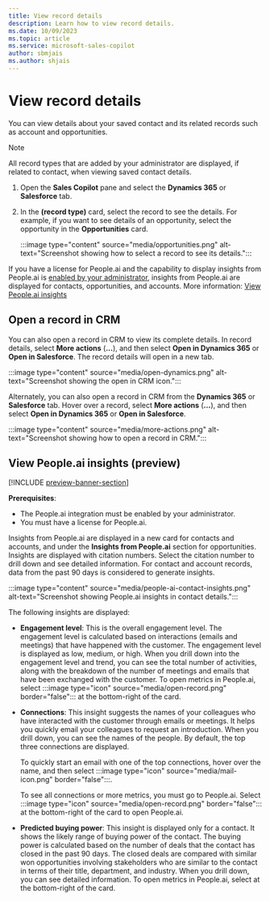 ```yaml
---
title: View record details
description: Learn how to view record details.
ms.date: 10/09/2023
ms.topic: article
ms.service: microsoft-sales-copilot
author: sbmjais
ms.author: shjais
---
```


# View record details

You can view details about your saved contact and its related records such as account and opportunities.

> [!NOTE]
> All record types that are added by your administrator are displayed, if related to contact, when viewing saved contact details.

1. Open the **Sales Copilot** pane and select the **Dynamics 365** or **Salesforce** tab.

1. In the **(record type)** card, select the record to see the details. For example, if you want to see details of an opportunity, select the opportunity in the **Opportunities** card.

   :::image type="content" source="media/opportunities.png" alt-text="Screenshot showing how to select a record to see its details.":::

If you have a license for People.ai and the capability to display insights from People.ai is [enabled by your administrator](use-extensions.md#integrate-with-peopleai), insights from People.ai are displayed for contacts, opportunities, and accounts. More information: [View People.ai insights](#view-peopleai-insights)

## Open a record in CRM

You can also open a record in CRM to view its complete details. In record details, select **More actions** (**...**), and then select **Open in Dynamics 365** or **Open in Salesforce**. The record details will open in a new tab.

:::image type="content" source="media/open-dynamics.png" alt-text="Screenshot showing the open in CRM icon.":::

Alternately, you can also open a record in CRM from the **Dynamics 365** or **Salesforce** tab. Hover over a record, select **More actions** (**...**), and then select **Open in Dynamics 365** or **Open in Salesforce**.

:::image type="content" source="media/more-actions.png" alt-text="Screenshot showing how to open a record in CRM.":::

## View People.ai insights (preview)

[!INCLUDE [preview-banner-section](includes/preview-banner-section.md)]

**Prerequisites**: 

- The People.ai integration must be enabled by your administrator. 
- You must have a license for People.ai.

Insights from People.ai are displayed in a new card for contacts and accounts, and under the **Insights from People.ai** section for opportunities. Insights are displayed with citation numbers. Select the citation number to drill down and see detailed information. For contact and account records, data from the past 90 days is considered to generate insights.

:::image type="content" source="media/people-ai-contact-insights.png" alt-text="Screenshot showing People.ai insights in contact details.":::

The following insights are displayed:

- **Engagement level**: This is the overall engagement level. The engagement level is calculated based on  interactions (emails and meetings) that have happened with the customer. The engagement level is displayed as low, medium, or high. When you drill down into the engagement level and trend, you can see the total number of activities, along with the breakdown of the number of meetings and emails that have been exchanged with the customer. To open metrics in People.ai, select :::image type="icon" source="media/open-record.png" border="false"::: at the bottom-right of the card.

- **Connections**: This insight suggests the names of your colleagues who have interacted with the customer through emails or meetings. It helps you quickly email your colleagues to request an introduction. When you drill down, you can see the names of the people. By default, the top three connections are displayed. 

    To quickly start an email with one of the top connections, hover over the name, and then select :::image type="icon" source="media/mail-icon.png" border="false":::.

    To see all connections or more metrics, you must go to People.ai. Select :::image type="icon" source="media/open-record.png" border="false"::: at the bottom-right of the card to open People.ai.

- **Predicted buying power**: This insight is displayed only for a contact. It shows the likely range of buying power of the contact. The buying power is calculated based on the number of deals that the contact has closed in the past 90 days. The closed deals are compared with similar won opportunities involving stakeholders who are similar to the contact in terms of their title, department, and industry. When you drill down, you can see detailed information. To open metrics in People.ai, select   at the bottom-right of the card.